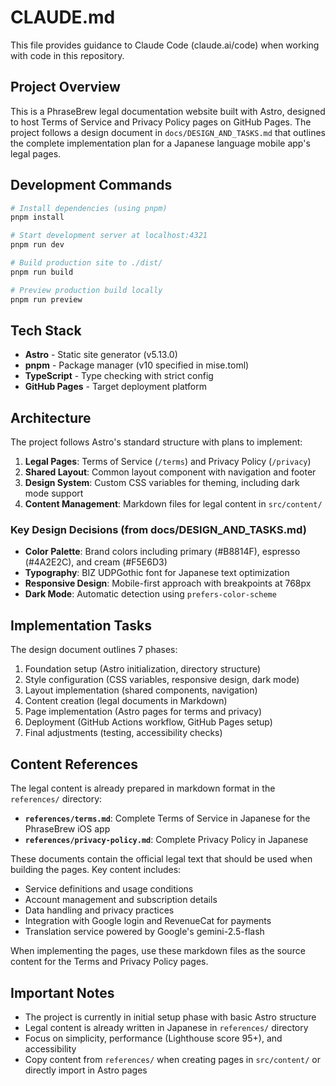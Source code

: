 # CLAUDE.md

This file provides guidance to Claude Code (claude.ai/code) when working with code in this repository.

## Project Overview

This is a PhraseBrew legal documentation website built with Astro, designed to host Terms of Service and Privacy Policy pages on GitHub Pages. The project follows a design document in `docs/DESIGN_AND_TASKS.md` that outlines the complete implementation plan for a Japanese language mobile app's legal pages.

## Development Commands

```bash
# Install dependencies (using pnpm)
pnpm install

# Start development server at localhost:4321
pnpm run dev

# Build production site to ./dist/
pnpm run build

# Preview production build locally
pnpm run preview
```

## Tech Stack

- **Astro** - Static site generator (v5.13.0)
- **pnpm** - Package manager (v10 specified in mise.toml)
- **TypeScript** - Type checking with strict config
- **GitHub Pages** - Target deployment platform

## Architecture

The project follows Astro's standard structure with plans to implement:

1. **Legal Pages**: Terms of Service (`/terms`) and Privacy Policy (`/privacy`)
2. **Shared Layout**: Common layout component with navigation and footer
3. **Design System**: Custom CSS variables for theming, including dark mode support
4. **Content Management**: Markdown files for legal content in `src/content/`

### Key Design Decisions (from docs/DESIGN_AND_TASKS.md)

- **Color Palette**: Brand colors including primary (#B8814F), espresso (#4A2E2C), and cream (#F5E6D3)
- **Typography**: BIZ UDPGothic font for Japanese text optimization
- **Responsive Design**: Mobile-first approach with breakpoints at 768px
- **Dark Mode**: Automatic detection using `prefers-color-scheme`

## Implementation Tasks

The design document outlines 7 phases:
1. Foundation setup (Astro initialization, directory structure)
2. Style configuration (CSS variables, responsive design, dark mode)
3. Layout implementation (shared components, navigation)
4. Content creation (legal documents in Markdown)
5. Page implementation (Astro pages for terms and privacy)
6. Deployment (GitHub Actions workflow, GitHub Pages setup)
7. Final adjustments (testing, accessibility checks)

## Content References

The legal content is already prepared in markdown format in the `references/` directory:

- **`references/terms.md`**: Complete Terms of Service in Japanese for the PhraseBrew iOS app
- **`references/privacy-policy.md`**: Complete Privacy Policy in Japanese

These documents contain the official legal text that should be used when building the pages. Key content includes:
- Service definitions and usage conditions
- Account management and subscription details
- Data handling and privacy practices
- Integration with Google login and RevenueCat for payments
- Translation service powered by Google's gemini-2.5-flash

When implementing the pages, use these markdown files as the source content for the Terms and Privacy Policy pages.

## Important Notes

- The project is currently in initial setup phase with basic Astro structure
- Legal content is already written in Japanese in `references/` directory
- Focus on simplicity, performance (Lighthouse score 95+), and accessibility
- Copy content from `references/` when creating pages in `src/content/` or directly import in Astro pages